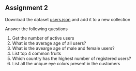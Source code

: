 ## Assignment 2

Download the dataset [users.json](https://github.com/smaranjitghose/ParulUniversityMEAN/blob/main/practice_problems/users.json) and add it to a new collection

Answer the following questions

1) Get the number of active users
2) What is the average age of all users?
3) What is the avearge age of male and female users?
4) List top 4 common fruits
5) Which country has the highest number of registered users?
6) List all the unique eye colors present in the customers
